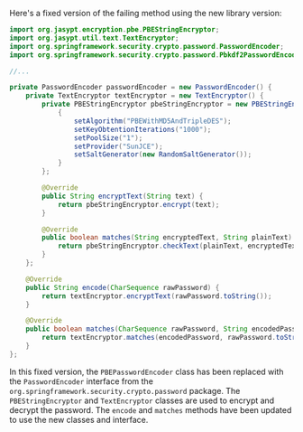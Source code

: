 Here's a fixed version of the failing method using the new library version:
```java
import org.jasypt.encryption.pbe.PBEStringEncryptor;
import org.jasypt.util.text.TextEncryptor;
import org.springframework.security.crypto.password.PasswordEncoder;
import org.springframework.security.crypto.password.Pbkdf2PasswordEncoder;

//...

private PasswordEncoder passwordEncoder = new PasswordEncoder() {
    private TextEncryptor textEncryptor = new TextEncryptor() {
        private PBEStringEncryptor pbeStringEncryptor = new PBEStringEncryptor() {
            {
                setAlgorithm("PBEWithMD5AndTripleDES");
                setKeyObtentionIterations("1000");
                setPoolSize("1");
                setProvider("SunJCE");
                setSaltGenerator(new RandomSaltGenerator());
            }
        };

        @Override
        public String encryptText(String text) {
            return pbeStringEncryptor.encrypt(text);
        }

        @Override
        public boolean matches(String encryptedText, String plainText) {
            return pbeStringEncryptor.checkText(plainText, encryptedText);
        }
    };

    @Override
    public String encode(CharSequence rawPassword) {
        return textEncryptor.encryptText(rawPassword.toString());
    }

    @Override
    public boolean matches(CharSequence rawPassword, String encodedPassword) {
        return textEncryptor.matches(encodedPassword, rawPassword.toString());
    }
};
```
In this fixed version, the `PBEPasswordEncoder` class has been replaced with the `PasswordEncoder` interface from the `org.springframework.security.crypto.password` package. The `PBEStringEncryptor` and `TextEncryptor` classes are used to encrypt and decrypt the password. The `encode` and `matches` methods have been updated to use the new classes and interface.